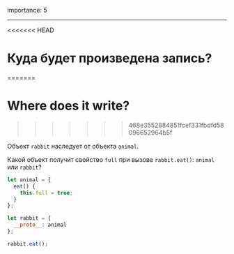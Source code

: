 importance: 5

---

<<<<<<< HEAD
# Куда будет произведена запись?
=======
# Where does it write?
>>>>>>> 468e3552884851fcef331fbdfd58096652964b5f

Объект `rabbit` наследует от объекта `animal`.

Какой объект получит свойство `full` при вызове `rabbit.eat()`: `animal` или `rabbit`? 

```js
let animal = {
  eat() {
    this.full = true;
  }
};

let rabbit = {
  __proto__: animal
};

rabbit.eat();
```
